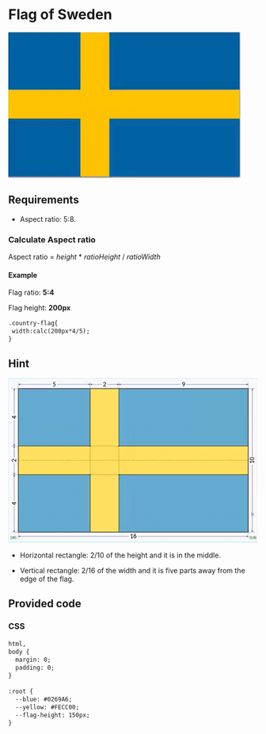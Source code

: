 # Flag of Sweden

![Flag of Sweden](./FlagOfSweden.png)

## Requirements

- Aspect ratio: 5:8.

### Calculate Aspect ratio

Aspect ratio = *height* * *ratioHeight* / *ratioWidth*

#### Example

Flag ratio: **5:4**

Flag height: **200px**

    .country-flag{
     width:calc(200px*4/5);
    }

## Hint

![Hint](./Hint.png)

- Horizontal rectangle: 2/10 of the height and it is in the middle.

- Vertical rectangle: 2/16 of the width and it is five parts away from the edge of the flag.

## Provided code

### CSS

    html,
    body {
      margin: 0;
      padding: 0;
    }

    :root {
      --blue: #0269A6;
      --yellow: #FECC00;
      --flag-height: 150px;
    }
